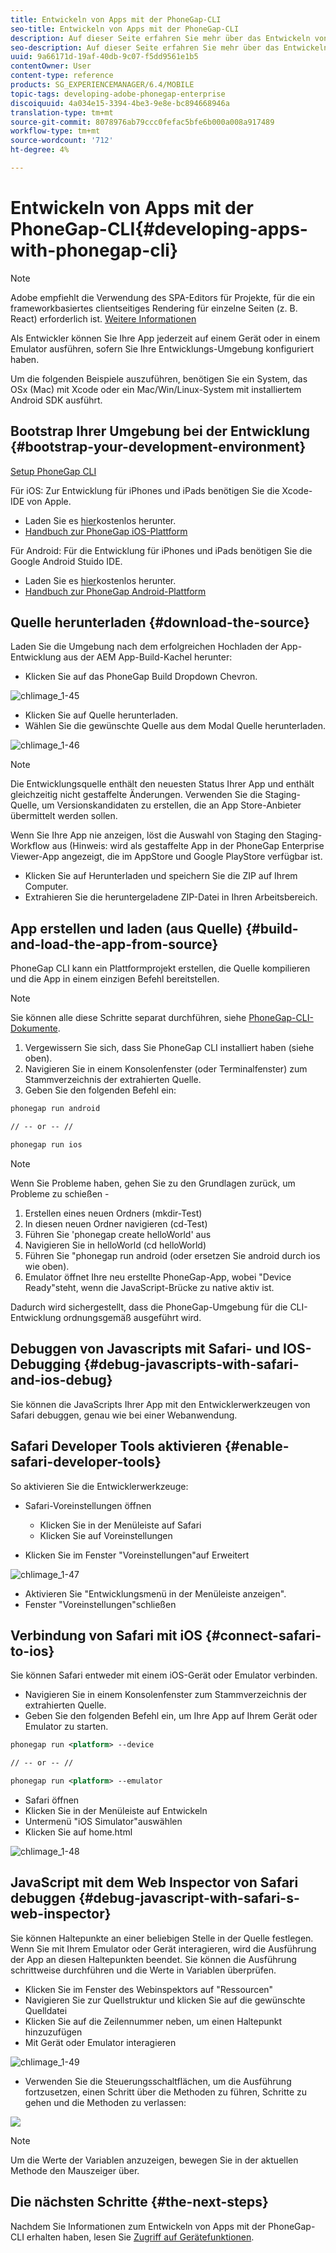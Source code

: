 ```yaml
---
title: Entwickeln von Apps mit der PhoneGap-CLI
seo-title: Entwickeln von Apps mit der PhoneGap-CLI
description: Auf dieser Seite erfahren Sie mehr über das Entwickeln von Apps mit der PhoneGap-CLI.
seo-description: Auf dieser Seite erfahren Sie mehr über das Entwickeln von Apps mit der PhoneGap-CLI.
uuid: 9a66171d-19af-40db-9c07-f5dd9561e1b5
contentOwner: User
content-type: reference
products: SG_EXPERIENCEMANAGER/6.4/MOBILE
topic-tags: developing-adobe-phonegap-enterprise
discoiquuid: 4a034e15-3394-4be3-9e8e-bc894668946a
translation-type: tm+mt
source-git-commit: 8078976ab79ccc0fefac5bfe6b000a008a917489
workflow-type: tm+mt
source-wordcount: '712'
ht-degree: 4%

---
```



# Entwickeln von Apps mit der PhoneGap-CLI{#developing-apps-with-phonegap-cli}

>[!NOTE]
>
>Adobe empfiehlt die Verwendung des SPA-Editors für Projekte, für die ein frameworkbasiertes clientseitiges Rendering für einzelne Seiten (z. B. React) erforderlich ist. [Weitere Informationen](/help/sites-developing/spa-overview.md)

Als Entwickler können Sie Ihre App jederzeit auf einem Gerät oder in einem Emulator ausführen, sofern Sie Ihre Entwicklungs-Umgebung konfiguriert haben.

Um die folgenden Beispiele auszuführen, benötigen Sie ein System, das OSx (Mac) mit Xcode oder ein Mac/Win/Linux-System mit installiertem Android SDK ausführt.

## Bootstrap Ihrer Umgebung bei der Entwicklung {#bootstrap-your-development-environment}

[Setup PhoneGap CLI](https://docs.phonegap.com/en/4.0.0/guide_cli_index.md.html#The%20Command-Line%20Interface)

Für iOS: Zur Entwicklung für iPhones und iPads benötigen Sie die Xcode-IDE von Apple.

* Laden Sie es [hier](https://developer.apple.com/xcode/downloads/)kostenlos herunter.
* [Handbuch zur PhoneGap iOS-Plattform](https://docs.phonegap.com/en/4.0.0/guide_platforms_ios_index.md.html#iOS%20Platform%20Guide)

Für Android: Für die Entwicklung für iPhones und iPads benötigen Sie die Google Android Stuido IDE.

* Laden Sie es [hier](https://developer.android.com/sdk/index.html)kostenlos herunter.
* [Handbuch zur PhoneGap Android-Plattform](https://docs.phonegap.com/en/4.0.0/guide_platforms_android_index.md.html#Android%20Platform%20Guide)

## Quelle herunterladen {#download-the-source}

Laden Sie die Umgebung nach dem erfolgreichen Hochladen der App-Entwicklung aus der AEM App-Build-Kachel herunter:

* Klicken Sie auf das PhoneGap Build Dropdown Chevron.

![chlimage_1-45](assets/chlimage_1-45.png)

* Klicken Sie auf Quelle herunterladen.
* Wählen Sie die gewünschte Quelle aus dem Modal Quelle herunterladen.

![chlimage_1-46](assets/chlimage_1-46.png)

>[!NOTE]
>
>Die Entwicklungsquelle enthält den neuesten Status Ihrer App und enthält gleichzeitig nicht gestaffelte Änderungen. Verwenden Sie die Staging-Quelle, um Versionskandidaten zu erstellen, die an App Store-Anbieter übermittelt werden sollen.
>
>Wenn Sie Ihre App nie anzeigen, löst die Auswahl von Staging den Staging-Workflow aus (Hinweis: wird als gestaffelte App in der PhoneGap Enterprise Viewer-App angezeigt, die im AppStore und Google PlayStore verfügbar ist.

* Klicken Sie auf Herunterladen und speichern Sie die ZIP auf Ihrem Computer.
* Extrahieren Sie die heruntergeladene ZIP-Datei in Ihren Arbeitsbereich.

## App erstellen und laden (aus Quelle) {#build-and-load-the-app-from-source}

PhoneGap CLI kann ein Plattformprojekt erstellen, die Quelle kompilieren und die App in einem einzigen Befehl bereitstellen.

>[!NOTE]
>
>Sie können alle diese Schritte separat durchführen, siehe [PhoneGap-CLI-Dokumente](https://phonegap.com/blog/2014/11/13/phonegap-cli-3-6-3/).

1. Vergewissern Sie sich, dass Sie PhoneGap CLI installiert haben (siehe oben).
1. Navigieren Sie in einem Konsolenfenster (oder Terminalfenster) zum Stammverzeichnis der extrahierten Quelle.
1. Geben Sie den folgenden Befehl ein:

```xml
phonegap run android

// -- or -- //

phonegap run ios
```

>[!NOTE]
>
>Wenn Sie Probleme haben, gehen Sie zu den Grundlagen zurück, um Probleme zu schießen -
>
>1. Erstellen eines neuen Ordners (mkdir-Test)
>1. In diesen neuen Ordner navigieren (cd-Test)
>1. Führen Sie &#39;phonegap create helloWorld&#39; aus
>1. Navigieren Sie in helloWorld (cd helloWorld)
>1. Führen Sie &quot;phonegap run android (oder ersetzen Sie android durch ios wie oben).
>1. Emulator öffnet Ihre neu erstellte PhoneGap-App, wobei &quot;Device Ready&quot;steht, wenn die JavaScript-Brücke zu native aktiv ist.

>
>
Dadurch wird sichergestellt, dass die PhoneGap-Umgebung für die CLI-Entwicklung ordnungsgemäß ausgeführt wird.

## Debuggen von Javascripts mit Safari- und IOS-Debugging {#debug-javascripts-with-safari-and-ios-debug}

Sie können die JavaScripts Ihrer App mit den Entwicklerwerkzeugen von Safari debuggen, genau wie bei einer Webanwendung.

## Safari Developer Tools aktivieren {#enable-safari-developer-tools}

So aktivieren Sie die Entwicklerwerkzeuge:

* Safari-Voreinstellungen öffnen

   * Klicken Sie in der Menüleiste auf Safari
   * Klicken Sie auf Voreinstellungen

* Klicken Sie im Fenster &quot;Voreinstellungen&quot;auf Erweitert

![chlimage_1-47](assets/chlimage_1-47.png)

* Aktivieren Sie &quot;Entwicklungsmenü in der Menüleiste anzeigen&quot;.
* Fenster &quot;Voreinstellungen&quot;schließen

## Verbindung von Safari mit iOS {#connect-safari-to-ios}

Sie können Safari entweder mit einem iOS-Gerät oder Emulator verbinden.

* Navigieren Sie in einem Konsolenfenster zum Stammverzeichnis der extrahierten Quelle.
* Geben Sie den folgenden Befehl ein, um Ihre App auf Ihrem Gerät oder Emulator zu starten.

```xml
phonegap run <platform> --device

// -- or -- //

phonegap run <platform> --emulator
```

* Safari öffnen
* Klicken Sie in der Menüleiste auf Entwickeln
* Untermenü &quot;iOS Simulator&quot;auswählen
* Klicken Sie auf home.html

![chlimage_1-48](assets/chlimage_1-48.png)

## JavaScript mit dem Web Inspector von Safari debuggen {#debug-javascript-with-safari-s-web-inspector}

Sie können Haltepunkte an einer beliebigen Stelle in der Quelle festlegen. Wenn Sie mit Ihrem Emulator oder Gerät interagieren, wird die Ausführung der App an diesen Haltepunkten beendet. Sie können die Ausführung schrittweise durchführen und die Werte in Variablen überprüfen.

* Klicken Sie im Fenster des Webinspektors auf &quot;Ressourcen&quot;
* Navigieren Sie zur Quellstruktur und klicken Sie auf die gewünschte Quelldatei
* Klicken Sie auf die Zeilennummer neben, um einen Haltepunkt hinzuzufügen
* Mit Gerät oder Emulator interagieren

![chlimage_1-49](assets/chlimage_1-49.png)

* Verwenden Sie die Steuerungsschaltflächen, um die Ausführung fortzusetzen, einen Schritt über die Methoden zu führen, Schritte zu gehen und die Methoden zu verlassen:

![](do-not-localize/chlimage_1-4.png)

>[!NOTE]
>
>Um die Werte der Variablen anzuzeigen, bewegen Sie in der aktuellen Methode den Mauszeiger über.

## Die nächsten Schritte {#the-next-steps}

Nachdem Sie Informationen zum Entwickeln von Apps mit der PhoneGap-CLI erhalten haben, lesen Sie [Zugriff auf Gerätefunktionen](/help/mobile/phonegap-access-device-features.md).
